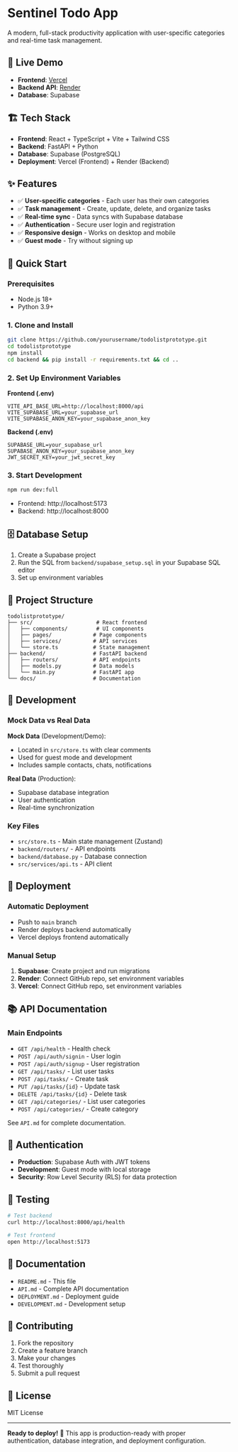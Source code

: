 # Sentinel Todo App

A modern, full-stack productivity application with user-specific categories and real-time task management.

## 🚀 Live Demo

- **Frontend**: [Vercel](https://todolistprototype-henna.vercel.app)
- **Backend API**: [Render](https://todolistprototype.onrender.com)
- **Database**: Supabase

## 🏗️ Tech Stack

- **Frontend**: React + TypeScript + Vite + Tailwind CSS
- **Backend**: FastAPI + Python
- **Database**: Supabase (PostgreSQL)
- **Deployment**: Vercel (Frontend) + Render (Backend)

## ✨ Features

- ✅ **User-specific categories** - Each user has their own categories
- ✅ **Task management** - Create, update, delete, and organize tasks
- ✅ **Real-time sync** - Data syncs with Supabase database
- ✅ **Authentication** - Secure user login and registration
- ✅ **Responsive design** - Works on desktop and mobile
- ✅ **Guest mode** - Try without signing up

## 🚀 Quick Start

### Prerequisites
- Node.js 18+
- Python 3.9+

### 1. Clone and Install
```bash
git clone https://github.com/yourusername/todolistprototype.git
cd todolistprototype
npm install
cd backend && pip install -r requirements.txt && cd ..
```

### 2. Set Up Environment Variables

**Frontend (.env)**
```env
VITE_API_BASE_URL=http://localhost:8000/api
VITE_SUPABASE_URL=your_supabase_url
VITE_SUPABASE_ANON_KEY=your_supabase_anon_key
```

**Backend (.env)**
```env
SUPABASE_URL=your_supabase_url
SUPABASE_ANON_KEY=your_supabase_anon_key
JWT_SECRET_KEY=your_jwt_secret_key
```

### 3. Start Development
```bash
npm run dev:full
```

- Frontend: http://localhost:5173
- Backend: http://localhost:8000

## 🗄️ Database Setup

1. Create a Supabase project
2. Run the SQL from `backend/supabase_setup.sql` in your Supabase SQL editor
3. Set up environment variables

## 📁 Project Structure

```
todolistprototype/
├── src/                    # React frontend
│   ├── components/         # UI components
│   ├── pages/             # Page components
│   ├── services/          # API services
│   └── store.ts           # State management
├── backend/               # FastAPI backend
│   ├── routers/           # API endpoints
│   ├── models.py          # Data models
│   └── main.py            # FastAPI app
└── docs/                  # Documentation
```

## 🔧 Development

### Mock Data vs Real Data

**Mock Data** (Development/Demo):
- Located in `src/store.ts` with clear comments
- Used for guest mode and development
- Includes sample contacts, chats, notifications

**Real Data** (Production):
- Supabase database integration
- User authentication
- Real-time synchronization

### Key Files

- `src/store.ts` - Main state management (Zustand)
- `backend/routers/` - API endpoints
- `backend/database.py` - Database connection
- `src/services/api.ts` - API client

## 🚀 Deployment

### Automatic Deployment
- Push to `main` branch
- Render deploys backend automatically
- Vercel deploys frontend automatically

### Manual Setup
1. **Supabase**: Create project and run migrations
2. **Render**: Connect GitHub repo, set environment variables
3. **Vercel**: Connect GitHub repo, set environment variables

## 📚 API Documentation

### Main Endpoints
- `GET /api/health` - Health check
- `POST /api/auth/signin` - User login
- `POST /api/auth/signup` - User registration
- `GET /api/tasks/` - List user tasks
- `POST /api/tasks/` - Create task
- `PUT /api/tasks/{id}` - Update task
- `DELETE /api/tasks/{id}` - Delete task
- `GET /api/categories/` - List user categories
- `POST /api/categories/` - Create category

See `API.md` for complete documentation.

## 🔐 Authentication

- **Production**: Supabase Auth with JWT tokens
- **Development**: Guest mode with local storage
- **Security**: Row Level Security (RLS) for data protection

## 🧪 Testing

```bash
# Test backend
curl http://localhost:8000/api/health

# Test frontend
open http://localhost:5173
```

## 📖 Documentation

- `README.md` - This file
- `API.md` - Complete API documentation
- `DEPLOYMENT.md` - Deployment guide
- `DEVELOPMENT.md` - Development setup

## 🤝 Contributing

1. Fork the repository
2. Create a feature branch
3. Make your changes
4. Test thoroughly
5. Submit a pull request

## 📄 License

MIT License

---

**Ready to deploy!** 🚀 This app is production-ready with proper authentication, database integration, and deployment configuration.